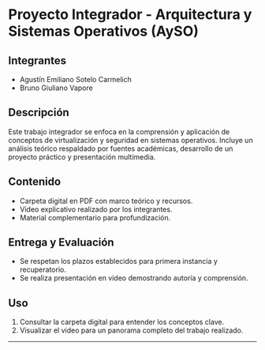 # Proyecto Integrador - Arquitectura y Sistemas Operativos (AySO)

## Integrantes

- Agustín Emiliano Sotelo Carmelich  
- Bruno Giuliano Vapore

## Descripción

Este trabajo integrador se enfoca en la comprensión y aplicación de conceptos de virtualización y seguridad en sistemas operativos. Incluye un análisis teórico respaldado por fuentes académicas, desarrollo de un proyecto práctico y presentación multimedia.

## Contenido

- Carpeta digital en PDF con marco teórico y recursos.
- Video explicativo realizado por los integrantes.
- Material complementario para profundización.

## Entrega y Evaluación

- Se respetan los plazos establecidos para primera instancia y recuperatorio.
- Se realiza presentación en video demostrando autoría y comprensión.

## Uso

1. Consultar la carpeta digital para entender los conceptos clave.
2. Visualizar el video para un panorama completo del trabajo realizado.

---
